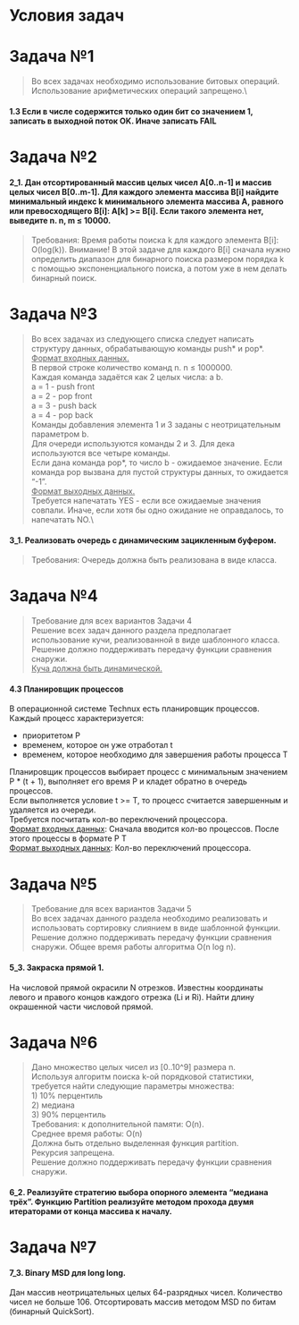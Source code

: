 # Условия задач

# Задача №1
> Во всех задачах необходимо использование битовых операций. \
Использование арифметических операций запрещено.\

#### 1.3 Если в числе содержится только один бит со значением 1, записать в выходной поток OK. Иначе записать FAIL

# Задача №2
#### 2_1. Дан отсортированный массив целых чисел A[0..n-1] и массив целых чисел B[0..m-1]. Для каждого элемента массива B[i] найдите минимальный индекс k минимального элемента массива A, равного или превосходящего B[i]: A[k] >= B[i]. Если такого элемента нет, выведите n. n, m ≤ 10000.

> Требования: Время работы поиска k для каждого элемента B[i]: O(log(k)). Внимание! В этой задаче для каждого B[i] сначала нужно определить диапазон для бинарного поиска размером порядка k с помощью экспоненциального поиска, а потом уже в нем делать бинарный поиск.


# Задача №3
> Во всех задачах из следующего списка следует написать структуру данных, обрабатывающую команды push* и pop*.\
<ins>Формат входных данных.</ins>\
В первой строке количество команд n. n ≤ 1000000.\
Каждая команда задаётся как 2 целых числа: a b.\
a = 1 - push front\
a = 2 - pop front\
a = 3 - push back\
a = 4 - pop back\
Команды добавления элемента 1 и 3 заданы с неотрицательным параметром b.\
Для очереди используются команды 2 и 3. Для дека используются все четыре команды.\
Если дана команда pop*, то число b - ожидаемое значение. Если команда pop вызвана для пустой структуры данных, то ожидается “-1”. \
<ins>Формат выходных данных.</ins>\
Требуется напечатать YES - если все ожидаемые значения совпали. Иначе, если хотя бы одно ожидание не оправдалось, то напечатать NO.\

#### 3_1. Реализовать очередь с динамическим зацикленным буфером.
> Требования: Очередь должна быть реализована в виде класса.

# Задача №4
>Требование для всех вариантов Задачи 4\
Решение всех задач данного раздела предполагает использование кучи, реализованной в виде шаблонного класса. \
Решение должно поддерживать передачу функции сравнения снаружи.\
<ins>Куча должна быть динамической.</ins>

#### 4.3 Планировщик процессов
В операционной системе Technux есть планировщик процессов. \
Каждый процесс характеризуется:
- приоритетом P
- временем, которое он уже отработал t
- временем, которое необходимо для завершения работы процесса T

Планировщик процессов выбирает процесс с минимальным значением P * (t + 1), выполняет его время P и кладет обратно в очередь процессов.\
Если выполняется условие t >= T, то процесс считается завершенным и удаляется из очереди.\
Требуется посчитать кол-во переключений процессора.\
<ins>Формат входных данных</ins>:  Сначала вводится кол-во процессов. После этого процессы в формате P T\
<ins>Формат выходных данных</ins>: Кол-во переключений процессора.

# Задача №5
>Требование для всех вариантов Задачи 5\
Во всех задачах данного раздела необходимо реализовать и использовать сортировку слиянием в виде шаблонной функции. \
Решение должно поддерживать передачу функции сравнения снаружи.
Общее время работы алгоритма O(n log n).

#### 5_3. Закраска прямой 1.
На числовой прямой окрасили N отрезков. Известны координаты левого и правого концов каждого отрезка (Li и Ri). Найти длину окрашенной части числовой прямой.

# Задача №6
>Дано множество целых чисел из [0..10^9] размера n.\
Используя алгоритм поиска k-ой порядковой статистики, требуется найти следующие параметры множества:\
    1) 10%  перцентиль\
    2) медиана \
    3) 90%  перцентиль\
Требования: к дополнительной памяти: O(n). \
Среднее время работы: O(n)\
Должна быть отдельно выделенная функция partition. \
Рекурсия запрещена. \
Решение должно поддерживать передачу функции сравнения снаружи.

#### 6_2. Реализуйте стратегию выбора опорного элемента “медиана трёх”. Функцию Partition реализуйте методом прохода двумя итераторами от конца массива к началу.

# Задача №7

#### 7_3. Binary MSD для long long.
Дан массив неотрицательных целых 64-разрядных чисел. Количество чисел не больше 106. Отсортировать массив методом MSD по битам (бинарный QuickSort).

